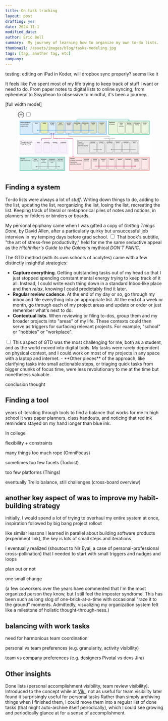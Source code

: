 ```yaml
---
title: On task tracking
layout: post
drafting: yes
date: 2024-11-1
modified_date: 
author: Eric Bell
summary:  My journey of learning how to organize my own to-do lists.
thumbnail: /assets/images/blog/tasks-modeling.jpg
tags: [tag, another tag, etc]
company: 
---
```


testing: editing on iPad in Koder, will dropbox sync properly? seems like it

It feels like I've spent most of my life trying to keep track of stuff I want or need to do. From paper notes to digital lists to online syncing, from ephemeral to Sisyphean to obsessive to mindful, it's been a journey.

[full width model]
<figure class="fullwidth">
	<label for="mn-boards" class="margin-toggle">⊕</label>
	<input type="checkbox" id="mn-cubes" class="margin-toggle">
	<span class="marginnote"></span>
	<img src="/assets/images/blog/tasks-modeling.jpg" alt="task boards flow">
</figure>

## Finding a system

To-do lists were always a lot of *stuff*. Writing down things to do, adding to the list, updating the list, reorganizing the list, losing the list, recreating the list. Keeping track of literal or metaphorical piles of notes and notions, in planners or folders or binders or boards. 

My personal epiphany came when I was gifted a copy of _Getting Things Done_, by David Allen, after a particularly quirky but unsuccessful job interview in my temping days before grad school. <label for="sn-5" class="margin-toggle sidenote-number"></label>
<input type="checkbox" id="sn-5" class="margin-toggle"/>
<span class="sidenote">That book's subtitle, "the art of stress-free productivity," held for me the same seductive appeal as the _Hitchhiker's Guide to the Galaxy_'s mythical _DON'T PANIC_.</span>

The GTD method (with its own schools of acolytes) came with a few distinctly insightful strategies:
- **Capture everything**. Getting outstanding tasks out of my head so that I just stopped spending constant mental energy trying to keep track of it all. Instead, I could write each thing down in a standard Inbox-like place and then _relax_, knowing I could predictably find it later.
- **Regular review cadence**. At the end of my day or so, go through my inbox and file everything into an appropriate list. At the end of a week or month, go through each of my project areas and update or order or just remember what's next to do.
- **Contextual lists**. When reviewing or filing to-dos, group them and my broader projects into "areas" of my life. These contexts could then serve as triggers for surfacing relevant projects. For example, "school" or "hobbies" or "workplace".<label for="sn-5" class="margin-toggle sidenote-number"></label>
<input type="checkbox" id="sn-5" class="margin-toggle"/>
<span class="sidenote">This aspect of GTD was the most challenging for me, both as a student, and as the world moved into digital tools. My tasks were rarely dependent on physical context, and I could work on most of my projects in any space with a laptop and internet.</span>
- **Other pieces** of the approach, like clarifying tasks into small actionable steps, or triaging quick tasks from bigger chunks of focus time, were less revolutionary to me at the time but nonetheless valuable.

conclusion thought

## Finding a tool


years of iterating through tools to find a balance that works for me
In high school it was paper planners, class handouts, and noticing that red ink reminders stayed on my hand longer than blue ink. 

In college 

flexibility + constraints

many things too much rope (OmniFocus)

sometimes too few facets (Todoist)

too few platforms (Things)

eventually Trello balance, still challenges (cross-board overview)

## another key aspect of was to improve my habit-building strategy

initially, I would spend a lot of trying to overhaul my entire system at once, inspiration followed by big bang project rollout

like similar lessons I learned in parallel about building software products (experiment link), the key is lots of small steps and iterations 

I eventually realized (shoutout to Nir Eyal, a case of personal-professional cross-pollination) that I needed to start with small triggers and nudges and loops

plan out or not

one small change

(a few coworkers over the years have commented that I'm the most organized person they know, but I still feel the imposter syndrome. This has been such as long slog of one-brick-at-a-time with occasional "raze it to the ground" moments. Admittedly, visualizing my organization system felt like a milestone of holistic thought-through-ness.)

## balancing with work tasks

need for harmonious team coordination

personal vs team preferences (e.g. granularity, activity visibility)

team vs company preferences (e.g. designers Pivotal vs devs Jira)

## Other insights

Done lists (personal accomplishment visibility, team review visibility). Introduced to the concept while at [Viki](/roles/Viki), 
not as useful for team visibility
later found it surprisingly useful for personal tasks
Rather than simply archiving things when I finished them, I could move them into a regular list of done tasks (that might auto-archive itself periodically), which I could see growing and periodically glance at for a sense of accomplishment.


